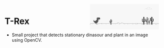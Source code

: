 <img align="right" src="https://github.com/Errrneist/Alchemist/blob/master/ImageRecognition/OpenCV/T-Rex/bg.png" alt="IMG" width="225">

# T-Rex
* Small project that detects stationary dinasour and plant in an image using OpenCV.
